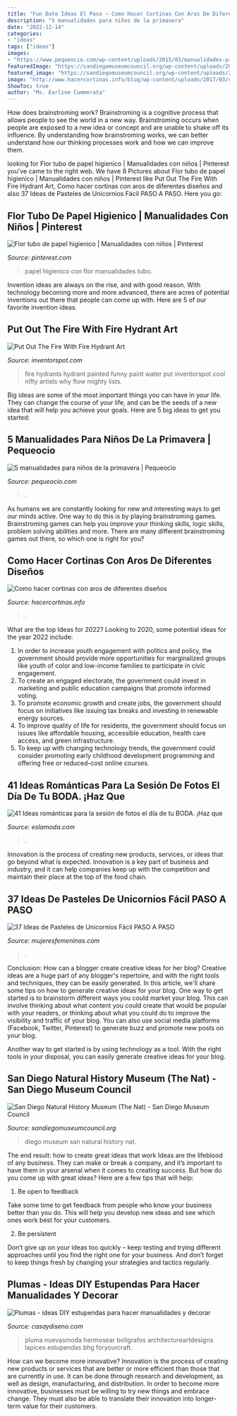 ```yaml
---
title: "Fun Date Ideas El Paso ~ Como Hacer Cortinas Con Aros De Diferentes Diseños"
description: "5 manualidades para niños de la primavera"
date: "2022-12-14"
categories:
- "ideas"
tags: ["ideas"]
images:
- "https://www.pequeocio.com/wp-content/uploads/2015/03/manualidades-primavera-3.jpg"
featuredImage: "https://sandiegomuseumcouncil.org/wp-content/uploads/2018/04/Pablo-Mason-2.jpg"
featured_image: "https://sandiegomuseumcouncil.org/wp-content/uploads/2018/04/Pablo-Mason-2.jpg"
image: "http://www.hacercortinas.info/blog/wp-content/uploads/2017/03/como-hacer-una-cortina-con-aros4.png"
ShowToc: true
author: "Ms. Earline Cummerata"
---
```



How does brainstroming work?
Brainstroming is a cognitive process that allows people to see the world in a new way. Brainstroming occurs when people are exposed to a new idea or concept and are unable to shake off its influence. By understanding how brainstroming works, we can better understand how our thinking processes work and how we can improve them.

	

		
looking for Flor tubo de papel higienico | Manualidades con niños | Pinterest you've came to the right web. We have 8 Pictures about Flor tubo de papel higienico | Manualidades con niños | Pinterest like Put Out The Fire With Fire Hydrant Art, Como hacer cortinas con aros de diferentes diseños and also 37 Ideas de Pasteles de Unicornios Fácil PASO A PASO. Here you go:
		
    
## Flor Tubo De Papel Higienico | Manualidades Con Niños | Pinterest

<img loading=lazy src="https://s-media-cache-ak0.pinimg.com/736x/aa/80/dc/aa80dc23d776694ce2e95476eb1c39b8.jpg" onerror="this.onerror=null;this.src='https://tse2.mm.bing.net/th?id=OIP.GbJuQlYsKUcDNQqe8VRDDQHaOD&amp;pid=15.1';" alt="Flor tubo de papel higienico | Manualidades con niños | Pinterest">

_Source: pinterest.com_

>papel higienico con flor manualidades tubo. 

	

Invention ideas are always on the rise, and with good reason. With technology becoming more and more advanced, there are acres of potential inventions out there that people can come up with. Here are 5 of our favorite invention ideas.

    
## Put Out The Fire With Fire Hydrant Art

<img loading=lazy src="http://inventorspot.com/files/blog1/fire8.jpg" onerror="this.onerror=null;this.src='https://tse2.mm.bing.net/th?id=OIP.WYZm1mPwF9YieITBtYsfWwHaLZ&amp;pid=15.1';" alt="Put Out The Fire With Fire Hydrant Art">

_Source: inventorspot.com_

>fire hydrants hydrant painted funny paint water put inventorspot cool nifty artists why flow mighty lists. 

	

Big ideas are some of the most important things you can have in your life. They can change the course of your life, and can be the seeds of a new idea that will help you achieve your goals. Here are 5 big ideas to get you started: 

    
## 5 Manualidades Para Niños De La Primavera | Pequeocio

<img loading=lazy src="https://www.pequeocio.com/wp-content/uploads/2015/03/manualidades-primavera-3.jpg" onerror="this.onerror=null;this.src='https://tse3.mm.bing.net/th?id=OIP.5FjELjwIKc-Rg_kT8qhEwgHaMi&amp;pid=15.1';" alt="5 manualidades para niños de la primavera | Pequeocio">

_Source: pequeocio.com_

>. 

	

As humans we are constantly looking for new and interesting ways to get our minds active. One way to do this is by playing brainstroming games. Brainstroming games can help you improve your thinking skills, logic skills, problem solving abilities and more. There are many different brainstroming games out there, so which one is right for you?

    
## Como Hacer Cortinas Con Aros De Diferentes Diseños

<img loading=lazy src="http://www.hacercortinas.info/blog/wp-content/uploads/2017/03/como-hacer-una-cortina-con-aros4.png" onerror="this.onerror=null;this.src='https://tse4.mm.bing.net/th?id=OIP.1iWGKJF-dHVZnZT6Ba_OzwHaFN&amp;pid=15.1';" alt="Como hacer cortinas con aros de diferentes diseños">

_Source: hacercortinas.info_

>. 

	

What are the top Ideas for 2022?
Looking to 2020, some potential ideas for the year 2022 include: 
1) In order to increase youth engagement with politics and policy, the government should provide more opportunities for marginalized groups like youth of color and low-income families to participate in civic engagement. 
2) To create an engaged electorate, the government could invest in marketing and public education campaigns that promote informed voting. 
3) To promote economic growth and create jobs, the government should focus on initiatives like issuing tax breaks and investing in renewable energy sources. 
4) To improve quality of life for residents, the government should focus on issues like affordable housing, accessible education, health care access, and green infrastructure. 
5) To keep up with changing technology trends, the government could consider promoting early childhood development programming and offering free or reduced-cost online courses.

    
## 41 Ideas Románticas Para La Sesión De Fotos El Día De Tu BODA. ¡Haz Que

<img loading=lazy src="http://eslamoda.com/wp-content/uploads/sites/2/2014/07/266-600x900.jpg" onerror="this.onerror=null;this.src='https://tse1.mm.bing.net/th?id=OIP.YzOQrdWI93WIGtQ3fMZOHgHaLH&amp;pid=15.1';" alt="41 Ideas románticas para la sesión de fotos el día de tu BODA. ¡Haz que">

_Source: eslamoda.com_

>. 

	

Innovation is the process of creating new products, services, or ideas that go beyond what is expected. Innovation is a key part of business and industry, and it can help companies keep up with the competition and maintain their place at the top of the food chain.

    
## 37 Ideas De Pasteles De Unicornios Fácil PASO A PASO

<img loading=lazy src="https://www.mujeresfemeninas.com/imagenes/recetas/unicornio-cake.jpg" onerror="this.onerror=null;this.src='https://tse4.mm.bing.net/th?id=OIP.49fV4iPqehMFzvPE9lFp2gHaHa&amp;pid=15.1';" alt="37 Ideas de Pasteles de Unicornios Fácil PASO A PASO">

_Source: mujeresfemeninas.com_

>. 

	

Conclusion: How can a blogger create creative ideas for her blog?
Creative ideas are a huge part of any blogger's repertoire, and with the right tools and techniques, they can be easily generated. In this article, we'll share some tips on how to generate creative ideas for your blog.
One way to get started is to brainstorm different ways you could market your blog. This can involve thinking about what content you could create that would be popular with your readers, or thinking about what you could do to improve the visibility and traffic of your blog. You can also use social media platforms (Facebook, Twitter, Pinterest) to generate buzz and promote new posts on your blog.

Another way to get started is by using technology as a tool. With the right tools in your disposal, you can easily generate creative ideas for your blog.

    
## San Diego Natural History Museum (The Nat) - San Diego Museum Council

<img loading=lazy src="https://sandiegomuseumcouncil.org/wp-content/uploads/2018/04/Pablo-Mason-2.jpg" onerror="this.onerror=null;this.src='https://tse2.mm.bing.net/th?id=OIP.0ssawceA7yC-HjGv0hLlKQHaE7&amp;pid=15.1';" alt="San Diego Natural History Museum (The Nat) - San Diego Museum Council">

_Source: sandiegomuseumcouncil.org_

>diego museum san natural history nat. 

	

The end result: how to create great ideas that work
Ideas are the lifeblood of any business. They can make or break a company, and it’s important to have them in your arsenal when it comes to creating success. But how do you come up with great ideas? Here are a few tips that will help:
1. Be open to feedback

Take some time to get feedback from people who know your business better than you do. This will help you develop new ideas and see which ones work best for your customers.

2. Be persistent

Don’t give up on your ideas too quickly – keep testing and trying different approaches until you find the right one for your business. And don’t forget to keep things fresh by changing your strategies and tactics regularly.

    
## Plumas - Ideas DIY Estupendas Para Hacer Manualidades Y Decorar

<img loading=lazy src="https://casaydiseno.com/wp-content/uploads/2018/03/lapices-pluma.jpg" onerror="this.onerror=null;this.src='https://tse2.mm.bing.net/th?id=OIP.eUU4C4XVSdbpfR0LonEUwgHaJ3&amp;pid=15.1';" alt="Plumas - ideas DIY estupendas para hacer manualidades y decorar">

_Source: casaydiseno.com_

>pluma nuevasmoda hermosear bolígrafos architectureartdesigns lapices estupendas bhg foryourcraft. 

	

How can we become more innovative?
Innovation is the process of creating new products or services that are better or more efficient than those that are currently in use. It can be done through research and development, as well as design, manufacturing, and distribution. In order to become more innovative, businesses must be willing to try new things and embrace change. They must also be able to translate their innovation into longer-term value for their customers.

